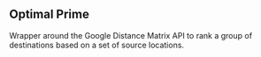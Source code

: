 ## Optimal Prime

Wrapper around the Google Distance Matrix API to rank a group of destinations based on a set of source locations.
